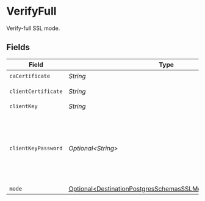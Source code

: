 # VerifyFull

Verify-full SSL mode.


## Fields

| Field                                                                                                                              | Type                                                                                                                               | Required                                                                                                                           | Description                                                                                                                        |
| ---------------------------------------------------------------------------------------------------------------------------------- | ---------------------------------------------------------------------------------------------------------------------------------- | ---------------------------------------------------------------------------------------------------------------------------------- | ---------------------------------------------------------------------------------------------------------------------------------- |
| `caCertificate`                                                                                                                    | *String*                                                                                                                           | :heavy_check_mark:                                                                                                                 | CA certificate                                                                                                                     |
| `clientCertificate`                                                                                                                | *String*                                                                                                                           | :heavy_check_mark:                                                                                                                 | Client certificate                                                                                                                 |
| `clientKey`                                                                                                                        | *String*                                                                                                                           | :heavy_check_mark:                                                                                                                 | Client key                                                                                                                         |
| `clientKeyPassword`                                                                                                                | *Optional\<String>*                                                                                                                | :heavy_minus_sign:                                                                                                                 | Password for keystorage. This field is optional. If you do not add it - the password will be generated automatically.              |
| `mode`                                                                                                                             | [Optional\<DestinationPostgresSchemasSSLModeSSLModes6Mode>](../../models/shared/DestinationPostgresSchemasSSLModeSSLModes6Mode.md) | :heavy_minus_sign:                                                                                                                 | N/A                                                                                                                                |